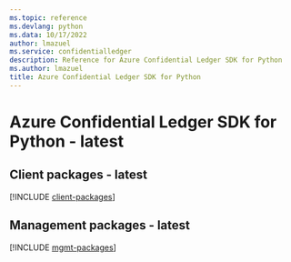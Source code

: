 ```yaml
---
ms.topic: reference
ms.devlang: python
ms.data: 10/17/2022
author: lmazuel
ms.service: confidentialledger
description: Reference for Azure Confidential Ledger SDK for Python
ms.author: lmazuel
title: Azure Confidential Ledger SDK for Python
---
```

# Azure Confidential Ledger SDK for Python - latest

## Client packages - latest
[!INCLUDE [client-packages](confidential-ledger-client-index.md)]
## Management packages - latest
[!INCLUDE [mgmt-packages](confidential-ledger-mgmt-index.md)]